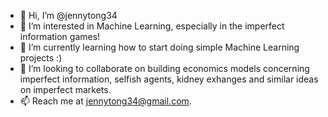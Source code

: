 - 👋 Hi, I’m @jennytong34
- 👀 I’m interested in Machine Learning, especially in the imperfect information games!
- 🌱 I’m currently learning how to start doing simple Machine Learning projects :)
- 💞️ I’m looking to collaborate on building economics models concerning imperfect information, selfish agents, kidney exhanges and similar ideas on imperfect markets.
- 📫 Reach me at jennytong34@gmail.com.

<!---
jennytong34/jennytong34 is a ✨ special ✨ repository because its `README.md` (this file) appears on your GitHub profile.
You can click the Preview link to take a look at your changes.
--->
